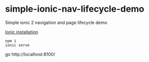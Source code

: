 # simple-ionic-nav-lifecycle-demo

Simple ionic 2 navigation and page lifecycle demo

<a href="https://ionicframework.com/docs/v2/intro/installation/">Ionic installation</a>

```
npm i
ionic serve
```

go http://localhost:8100/



